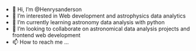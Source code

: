 - 👋 Hi, I’m @Henrysanderson
- 👀 I’m interested in Web development and astrophysics data analytics 
- 🌱 I’m currently learning astronomy data analysis with python
- 💞️ I’m looking to collaborate on astronomical data analysis projects and frontend web development
- 📫 How to reach me ...

<!---
Henrysanderson/Henrysanderson is a ✨ special ✨ repository because its `README.md` (this file) appears on your GitHub profile.
You can click the Preview link to take a look at your changes.
--->
